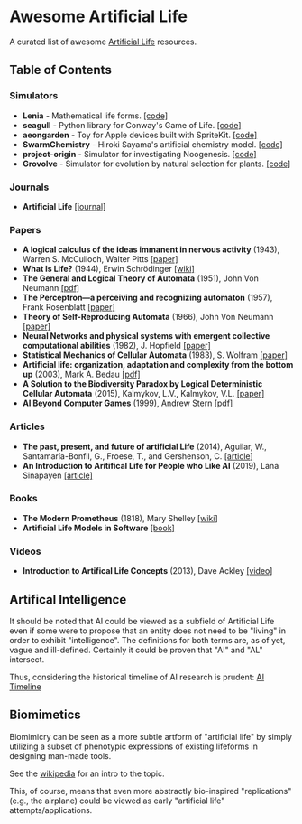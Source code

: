 # Awesome Artificial Life
A curated list of awesome [Artificial Life](https://en.wikipedia.org/wiki/Artificial_life) resources.

## Table of Contents

### Simulators
- **Lenia** - Mathematical life forms. [[code]](https://github.com/Chakazul/Lenia)
- **seagull** - Python library for Conway's Game of Life. [[code]](https://github.com/ljvmiranda921/seagull)
- **aeongarden** - Toy for Apple devices built with SpriteKit. [[code]](https://github.com/amiantos/aeongarden)
- **SwarmChemistry** - Hiroki Sayama's artificial chemistry model. [[code]](https://github.com/mitsuyoshi-yamazaki/SwarmChemistry)
- **project-origin** - Simulator for investigating Noogenesis. [[code]](https://github.com/kourgeorge/project-origin)
- **Grovolve** - Simulator for evolution by natural selection for plants. [[code]](https://github.com/rrwick/Grovolve)

### Journals
- **Artificial Life** [[journal]](https://www.mitpressjournals.org/loi/artl)

### Papers

- **A logical calculus of the ideas immanent in nervous activity** (1943), Warren S. McCulloch, Walter Pitts [[paper]](https://www.cambridge.org/core/journals/journal-of-symbolic-logic/article/abs/warren-s-mcculloch-and-walter-pitts-a-logical-calculus-of-the-ideas-immanent-in-nervous-activity-bulletin-of-mathematical-biophysics-vol-5-1943-pp-115133/7DFDC43EC1E5BD05E9DA85E1C41A01BD)
- **What Is Life?** (1944), Erwin Schrödinger [[wiki]](https://en.wikipedia.org/wiki/What_Is_Life%3F)
- **The General and Logical Theory of Automata** (1951), John Von Neumann [[pdf]](https://www.cs.ucf.edu/~dcm/Teaching/COP5611Spring2010/vonNeumannSelfReproducingAutomata.pdf)
- **The Perceptron—a perceiving and recognizing automaton** (1957), Frank Rosenblatt [[paper]](https://blogs.umass.edu/brain-wars/1957-the-birth-of-cognitive-science/the-perceptron-a-perceiving-and-recognizing-automaton/)
- **Theory of Self-Reproducing Automata** (1966), John Von Neumann [[paper]](https://dl.acm.org/doi/book/10.5555/1102024)
- **Neural Networks and physical systems with emergent collective computational abilities** (1982), J. Hopfield [[paper]](https://www.ncbi.nlm.nih.gov/pmc/articles/PMC346238/)
- **Statistical Mechanics of Cellular Automata** (1983), S. Wolfram [[paper]](https://journals.aps.org/rmp/abstract/10.1103/RevModPhys.55.601)
- **Artificial life: organization, adaptation and complexity from the bottom up** (2003), Mark A. Bedau [[pdf]](https://people.reed.edu/~mab/publications/papers/BedauTICS03.pdf)
- **A Solution to the Biodiversity Paradox by Logical Deterministic Cellular Automata** (2015), Kalmykov, L.V., Kalmykov, V.L. [[paper]](https://link.springer.com/article/10.1007%2Fs10441-015-9257-9#citeas)
- **AI Beyond Computer Games** (1999), Andrew Stern [[pdf]](https://www.aaai.org/Papers/Symposia/Spring/1999/SS-99-02/SS99-02-017.pdf)

### Articles
- **The past, present, and future of artificial Life** (2014), Aguilar, W., Santamaría-Bonfil, G., Froese, T., and Gershenson, C. [[article]](https://www.frontiersin.org/articles/10.3389/frobt.2014.00008/full)
- **An Introduction to Aritifical Life for People who Like AI** (2019), Lana Sinapayen [[article]](https://thegradient.pub/an-introduction-to-artificial-life-for-people-who-like-ai/)


### Books
- **The Modern Prometheus** (1818), Mary Shelley [[wiki]](https://en.wikipedia.org/wiki/Frankenstein)
- **Artificial Life Models in Software** [[book]](https://www.springer.com/gp/book/9781848822849)

### Videos

- **Introduction to Artifical Life Concepts** (2013), Dave Ackley [[video]](https://www.youtube.com/watch?v=YJRRu4dJnTI)

## Artifical Intelligence

It should be noted that AI could be viewed as a subfield of Artificial Life even if some were to propose that an entity does not need to be "living" in order to exhibit "intelligence". The definitions for both terms are, as of yet, vague and ill-defined. Certainly it could be proven that "AI" and "AL" intersect.

Thus, considering the historical timeline of AI research is prudent: [AI Timeline](https://en.wikipedia.org/wiki/Timeline_of_artificial_intelligence)

## Biomimetics

Biomimicry can be seen as a more subtle artform of "artificial life" by simply utilizing a subset of phenotypic expressions of existing lifeforms in designing man-made tools.

See the [wikipedia](https://en.wikipedia.org/wiki/Biomimicry) for an intro to the topic.

This, of course, means that even more abstractly bio-inspired "replications" (e.g., the airplane) could be viewed as early "artificial life" attempts/applications.
